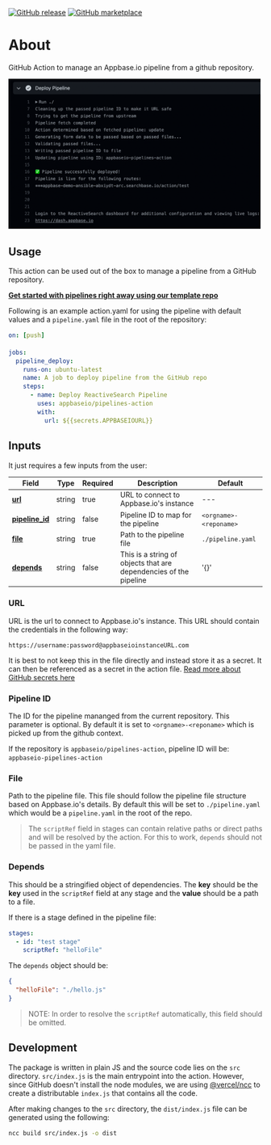 [![GitHub release](https://img.shields.io/github/v/release/appbaseio/pipelines-action.svg?style=for-the-badge)](https://github.com/appbaseio/pipelines-action/releases/latest)
[![GitHub marketplace](https://img.shields.io/badge/marketplace-reactivesearch--pipelines-pink?logo=github&style=for-the-badge)](https://github.com/marketplace/actions/reactivesearch-pipelines)

# About

GitHub Action to manage an Appbase.io pipeline from a github repository.

<img src="./.github/assets/preview.png" alt="Preview of deploying action" width=500px>

## Usage

This action can be used out of the box to manage a pipeline from a GitHub repository.

**[Get started with pipelines right away using our template repo](https://github.com/appbaseio/pipelines-template)**

Following is an example action.yaml for using the pipeline with default values and a `pipeline.yaml` file in the root of the repository:

```yaml
on: [push]

jobs:
  pipeline_deploy:
    runs-on: ubuntu-latest
    name: A job to deploy pipeline from the GitHub repo
    steps:
      - name: Deploy ReactiveSearch Pipeline
        uses: appbaseio/pipelines-action
        with:
          url: ${{secrets.APPBASEIOURL}}
```

## Inputs

It just requires a few inputs from the user:

| Field | Type | Required | Description | Default |
| --- | --- | --- | --- | --- |
| **[url](#url)** | string | true | URL to connect to Appbase.io's instance | --- |
| **[pipeline_id](#pipeline-id)** | string | false | Pipeline ID to map for the pipeline | `<orgname>-<reponame>` |
| **[file](#file)** | string | true | Path to the pipeline file | `./pipeline.yaml` |
| **[depends](#depends)** | string | false | This is a string of objects that are dependencies of the pipeline | '{}' |

### URL

URL is the url to connect to Appbase.io's instance. This URL should contain the credentials in the following way:

```
https://username:password@appbaseioinstanceURL.com
```

It is best to not keep this in the file directly and instead store it as a secret. It can then be referenced as a secret in the action file. [Read more about GitHub secrets here](https://docs.github.com/en/actions/security-guides/encrypted-secrets)

### Pipeline ID

The ID for the pipeline mananged from the current repository. This parameter is optional. By default it is set to `<orgname>-<reponame>` which is picked up from the github context.

If the repository is `appbaseio/pipelines-action`, pipeline ID will be: `appbaseio-pipelines-action`

### File

Path to the pipeline file. This file should follow the pipeline file structure based on Appbase.io's details. By default this will be set to `./pipeline.yaml` which would be a `pipeline.yaml` in the root of the repo.

> The `scriptRef` field in stages can contain relative paths or direct paths and will be resolved by the action. For this to work, `depends` should not be passed in the yaml file.

### Depends

This should be a stringified object of dependencies. The **key** should be the **key** used in the `scriptRef` field at any stage and the **value** should be a path to a file.

If there is a stage defined in the pipeline file:

```yaml
stages:
  - id: "test stage"
    scriptRef: "helloFile"
```

The `depends` object should be:

```json
{
  "helloFile": "./hello.js"
}
```

> NOTE: In order to resolve the `scriptRef` automatically, this field should be omitted.


## Development

The package is written in plain JS and the source code lies on the `src` directory. `src/index.js` is the main entrypoint into the action. However, since GitHub doesn't install the node modules, we are using [@vercel/ncc](https://github.com/vercel/ncc) to create a distributable `index.js` that contains all the code.

After making changes to the `src` directory, the `dist/index.js` file can be generated using the following:

```sh
ncc build src/index.js -o dist
```